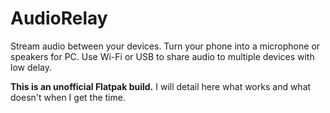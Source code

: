 # AudioRelay

Stream audio between your devices. Turn your phone into a microphone or speakers for PC. Use Wi-Fi or USB to share audio to multiple devices with low delay.

**This is an unofficial Flatpak build.** I will detail here what works and what doesn't when I get the time.
